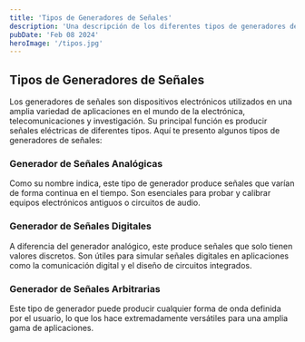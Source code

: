 ```yaml
---
title: 'Tipos de Generadores de Señales'
description: 'Una descripción de los diferentes tipos de generadores de señales y sus usos.'
pubDate: 'Feb 08 2024'
heroImage: '/tipos.jpg'
---
```


## Tipos de Generadores de Señales

Los generadores de señales son dispositivos electrónicos utilizados en una amplia variedad de aplicaciones en el mundo de la electrónica, telecomunicaciones y investigación. Su principal función es producir señales eléctricas de diferentes tipos. Aquí te presento algunos tipos de generadores de señales:

### Generador de Señales Analógicas

Como su nombre indica, este tipo de generador produce señales que varían de forma continua en el tiempo. Son esenciales para probar y calibrar equipos electrónicos antiguos o circuitos de audio.

### Generador de Señales Digitales

A diferencia del generador analógico, este produce señales que solo tienen valores discretos. Son útiles para simular señales digitales en aplicaciones como la comunicación digital y el diseño de circuitos integrados.

### Generador de Señales Arbitrarias

Este tipo de generador puede producir cualquier forma de onda definida por el usuario, lo que los hace extremadamente versátiles para una amplia gama de aplicaciones.


